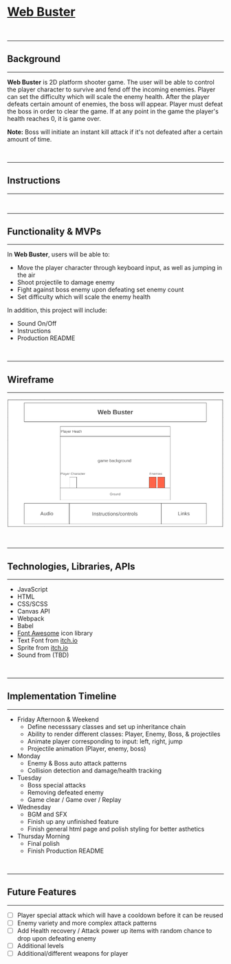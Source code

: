 # [**Web Buster**](https://jiamin-zou.github.io/web-buster/)

<br>

---
## Background
---
**Web Buster** is 2D platform shooter game. The user will be able to control the player character to survive and fend off the incoming enemies. Player can set the difficulty which will scale the enemy health. After the player defeats certain amount of enemies, the boss will appear. Player must defeat the boss in order to clear the game. If at any point in the game the player's health reaches 0, it is game over.

**Note:** Boss will initiate an instant kill attack if it's not defeated after a certain amount of time.

<br>

---
## Instructions
---


<br>

---
## Functionality & MVPs
---
In **Web Buster**, users will be able to:

- Move the player character through keyboard input, as well as jumping in the air
- Shoot projectile to damage enemy
- Fight against boss enemy upon defeating set enemy count
- Set difficulty which will scale the enemy health

In addition, this project will include:
- Sound On/Off
- Instructions
- Production README

<br>

---
## Wireframe
---
<!-- https://wireframe.cc/UwwqTd -->
![wireframe](./src/assets/images/readme/project_wireframe.png)

<br>

---
## Technologies, Libraries, APIs
---
- JavaScript
- HTML
- CSS/SCSS
- Canvas API
- Webpack
- Babel
- [Font Awesome](https://fontawesome.com/) icon library
- Text Font from [itch.io](https://tinyworlds.itch.io/free-pixel-font-thaleah)
- Sprite from [itch.io](https://itch.io/game-assets/free)
- Sound from (TBD)

<br>

---
## Implementation Timeline
---
- Friday Afternoon & Weekend
    - Define necesssary classes and set up inheritance chain
    - Ability to render different classes: Player, Enemy, Boss, & projectiles
    - Animate player corresponding to input: left, right, jump
    - Projectile animation (Player, enemy, boss)
- Monday
    - Enemy & Boss auto attack patterns
    - Collision detection and damage/health tracking
- Tuesday
    - Boss special attacks
    - Removing defeated enemy
    - Game clear / Game over / Replay
- Wednesday
    - BGM and SFX
    - Finish up any unfinished feature
    - Finish general html page and polish styling for better asthetics
- Thursday Morning
    - Final polish
    - Finish Production README

<br>

---
## Future Features
---
- [ ] Player special attack which will have a cooldown before it can be reused
- [ ] Enemy variety and more complex attack patterns
- [ ] Add Health recovery / Attack power up items with random chance to drop upon defeating enemy
- [ ] Additional levels
- [ ] Additional/different weapons for player

<!-- &check; -->
<!-- &cross; -->